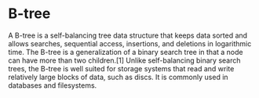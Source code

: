 ﻿# B-tree

A B-tree is a self-balancing tree data structure that keeps data sorted and allows searches, sequential access, 
insertions, and deletions in logarithmic time. The B-tree is a generalization of a binary search tree in that a 
node can have more than two children.[1] Unlike self-balancing binary search trees, the B-tree is well suited for 
storage systems that read and write relatively large blocks of data, such as discs. It is commonly used in databases 
and filesystems.